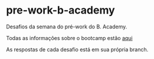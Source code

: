 # pre-work-b-academy
Desafios da semana do pré-work do B. Academy.

Todas as informações sobre o bootcamp estão [aqui](https://gist.github.com/fdaciuk/c18d693e0b5a50bc7dcf35747419222a)

As respostas de cada desafio está em sua própria branch.